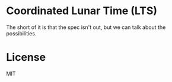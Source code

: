 # Coordinated Lunar Time (LTS)

The short of it is that the spec isn't out, but we can talk about the possibilities.

# License

MIT
